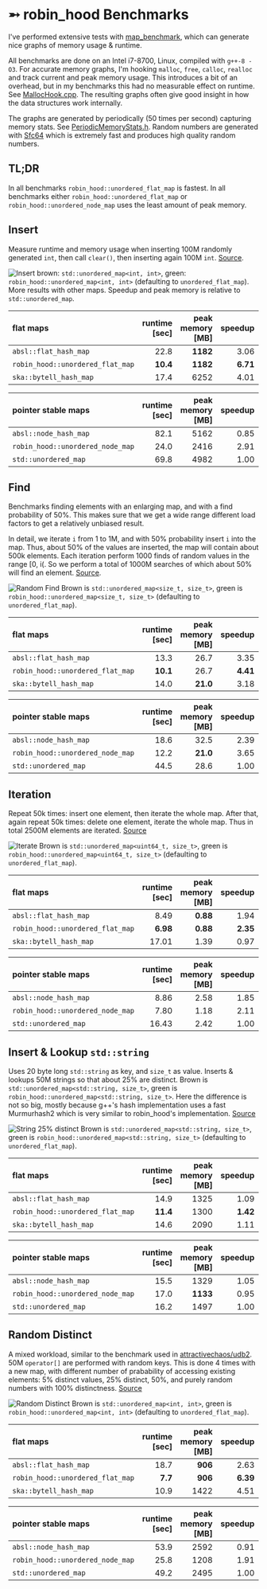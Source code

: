 ➵ robin_hood Benchmarks
=======================

I've performed extensive tests with [map_benchmark](https://github.com/martinus/map_benchmark), which can generate nice graphs of memory usage & runtime. 

All benchmarks are done on an Intel i7-8700, Linux, compiled with `g++-8 -O3`. For accurate memory graphs, I'm hooking `malloc`, `free`, `calloc`, `realloc` and track current and peak memory usage. This introduces a bit of an overhead, but in my benchmarks this had no measurable effect on runtime. See [MallocHook.cpp](https://github.com/martinus/map_benchmark/blob/master/src/app/MallocHook.cpp). The resulting graphs often give good insight in how the data structures work internally.

The graphs are generated by periodically (50 times per second) capturing memory stats. See [PeriodicMemoryStats.h](https://github.com/martinus/map_benchmark/blob/master/src/app/PeriodicMemoryStats.h). Random numbers are generated with [Sfc64](https://github.com/martinus/map_benchmark/blob/master/src/app/sfc64.h) which is extremely fast and produces high quality random numbers.

## TL;DR

In all benchmarks `robin_hood::unordered_flat_map` is fastest.
In all benchmarks either `robin_hood::unordered_flat_map` or `robin_hood::unordered_node_map` uses the least amount of peak memory.


## Insert
Measure runtime and memory usage when inserting 100M randomly generated `int`, then call `clear()`, then inserting
again 100M `int`.
[Source](https://github.com/martinus/map_benchmark/blob/4f4ed87d1e73082bf1fde5e14e8c24b825c09db9/src/benchmarks/Insert.cpp#L5).

![Insert](insert_int.png)
brown: `std::unordered_map<int, int>`, green: `robin_hood::unordered_map<int, int>` (defaulting to `unordered_flat_map`). More results with other maps. Speedup and peak memory is relative to `std::unordered_map`.

|   flat maps                     | runtime [sec] | peak memory [MB] |  speedup   | peak memory [%] |
|:--------------------------------|--------------:|-----------------:|-----------:|----------------:|
|           `absl::flat_hash_map` |          22.8 |         **1182** |   3.06     |    **24%**      |
|`robin_hood::unordered_flat_map` |      **10.4** |         **1182** |  **6.71**  |    **24%**      |
|          `ska::bytell_hash_map` |          17.4 |             6252 |   4.01     |   125%          |

|   pointer stable maps           | runtime [sec] | peak memory [MB] |  speedup   | peak memory [%] |
|:--------------------------------|--------------:|-----------------:|-----------:|----------------:|
|           `absl::node_hash_map` |          82.1 |             5162 |   0.85     |   104%          |
|`robin_hood::unordered_node_map` |          24.0 |             2416 |   2.91     |   48%           |
|            `std::unordered_map` |          69.8 |             4982 |   1.00     |   100%          |

## Find
Benchmarks finding elements with an enlarging map, and with a find probability of 50%. This makes sure that we get a
wide range different load factors to get a relatively unbiased result.

In detail, we iterate `i` from 1 to 1M, and with 50% probability insert `i` into the map. Thus, about 50% of the
values are inserted, the map will contain about 500k elements. Each iteration perform 1000 finds of random values
in the range [0, i(. So we perform a total of 1000M searches of which about 50% will find an element.
[Source](https://github.com/martinus/map_benchmark/blob/a62f9a4c1be91b726c73e26653610dec5bb74849/src/benchmarks/RandomFind.cpp#L6).

![Random Find](random_find.png) Brown is `std::unordered_map<size_t, size_t>`, green is `robin_hood::unordered_map<size_t, size_t>` (defaulting to `unordered_flat_map`).

|      flat maps                  | runtime [sec] | peak memory [MB] |  speedup    | peak memory [%] |
|:--------------------------------|--------------:|-----------------:|------------:|----------------:|
|     `absl::flat_hash_map`       |          13.3 |             26.7 |  3.35       |    93%          |
|`robin_hood::unordered_flat_map` |      **10.1** |             26.7 |  **4.41**   |    93%          |
|    `ska::bytell_hash_map`       |          14.0 |         **21.0** |  3.18       |    **73%**      |

|  pointer stable maps            | runtime [sec] | peak memory [MB] |  speedup    | peak memory [%] |
|:--------------------------------|--------------:|-----------------:|------------:|----------------:|
|           `absl::node_hash_map` |          18.6 |             32.5 |  2.39       |   114%          |
|`robin_hood::unordered_node_map` |          12.2 |         **21.0** |  3.65       |   **73%**       |
|      `std::unordered_map`       |          44.5 |             28.6 |  1.00       |   100%          |


## Iteration

Repeat 50k times: insert one element, then iterate the whole map. After that, again repeat 50k times: delete one element, iterate the whole map. Thus in total 2500M elements are iterated. [Source](https://github.com/martinus/map_benchmark/blob/898a5c6d647df57692a9277d3cd1ed19a865dac4/src/benchmarks/Iterate.cpp#L5)

![Iterate](iterate.png)
Brown is `std::unordered_map<uint64_t, size_t>`, green is `robin_hood::unordered_map<uint64_t, size_t>` (defaulting to `unordered_flat_map`). 

|    flat maps                    | runtime [sec] | peak memory [MB] |  speedup    | peak memory [%] |
|:--------------------------------|--------------:|-----------------:|------------:|----------------:|
|     `absl::flat_hash_map`       |          8.49 |         **0.88** |  1.94       |   **36%**       |
|`robin_hood::unordered_flat_map` |      **6.98** |         **0.88** |  **2.35**   |   **36%**       |
|          `ska::bytell_hash_map` |         17.01 |             1.39 |  0.97       |    57%          |

|   pointer stable maps           | runtime [sec] | peak memory [MB] |  speedup    | peak memory [%] |
|:--------------------------------|--------------:|-----------------:|------------:|----------------:|
|     `absl::node_hash_map`       |          8.86 |             2.58 |  1.85       |   107%          |
|`robin_hood::unordered_node_map` |          7.80 |             1.18 |  2.11       |    49%          |
|            `std::unordered_map` |         16.43 |             2.42 |  1.00       |   100%          |


## Insert & Lookup `std::string`

Uses 20 byte long `std::string` as key, and `size_t` as value. Inserts & lookups 50M strings so that about 25% are distinct. Brown is `std::unordered_map<std::string, size_t>`, green is `robin_hood::unordered_map<std::string, size_t>`. Here the difference is not so big, mostly because g++'s hash implementation uses a fast Murmurhash2 which is very similar to robin_hood's implementation. [Source](https://github.com/martinus/map_benchmark/blob/4f4ed87d1e73082bf1fde5e14e8c24b825c09db9/src/benchmarks/Strings.cpp#L44)

![String 25% distinct](string25.png)
Brown is `std::unordered_map<std::string, size_t>`, green is `robin_hood::unordered_map<std::string, size_t>` (defaulting to `unordered_flat_map`).

|flat maps                        | runtime [sec] | peak memory [MB] |  speedup    | peak memory [%] |
|:--------------------------------|--------------:|-----------------:|------------:|----------------:|
|           `absl::flat_hash_map` |          14.9 |             1325 |  1.09       |   89%           |
|`robin_hood::unordered_flat_map` |      **11.4** |             1300 |  **1.42**   |   87%           |
|          `ska::bytell_hash_map` |          14.6 |             2090 |  1.11       |   140%          |

|pointer stable maps              | runtime [sec] | peak memory [MB] |  speedup    | peak memory [%] |
|:--------------------------------|--------------:|-----------------:|------------:|----------------:|
|           `absl::node_hash_map` |          15.5 |             1329 |  1.05       |   89%           |
|`robin_hood::unordered_node_map` |          17.0 |         **1133** |  0.95       |   **76%**       |
|            `std::unordered_map` |          16.2 |             1497 |  1.00       |   100%          |

## Random Distinct

A mixed workload, similar to the benchmark used in [attractivechaos/udb2](https://github.com/attractivechaos/udb2). 50M `operator[]` are performed with random keys. This is done 4 times with a new map, with different number of prabability of accessing existing elements: 5% distinct values, 25% distinct, 50%, and purely random numbers with 100% distinctness. [Source](https://github.com/martinus/map_benchmark/blob/4f4ed87d1e73082bf1fde5e14e8c24b825c09db9/src/benchmarks/RandomDistinct.cpp#L5)

![Random Distinct](random_distinct2.png)
Brown is `std::unordered_map<int, int>`, green is `robin_hood::unordered_map<int, int>` (defaulting to `unordered_flat_map`).

|  flat maps                      | runtime [sec] | peak memory [MB] |  speedup    | peak memory [%] |
|:--------------------------------|--------------:|-----------------:|------------:|----------------:|
|           `absl::flat_hash_map` |          18.7 |          **906** |  2.63       |   **36%**       |
|`robin_hood::unordered_flat_map` |       **7.7** |          **906** |  **6.39**   |   **36%**       |
|          `ska::bytell_hash_map` |          10.9 |             1422 |  4.51       |    57%          |

| pointer stable maps             | runtime [sec] | peak memory [MB] |  speedup    | peak memory [%] |
|:--------------------------------|--------------:|-----------------:|------------:|----------------:|
|           `absl::node_hash_map` |          53.9 |             2592 |  0.91       |   104%          |
|`robin_hood::unordered_node_map` |          25.8 |             1208 |  1.91       |    48%          |
|            `std::unordered_map` |          49.2 |             2495 |  1.00       |   100%          |

